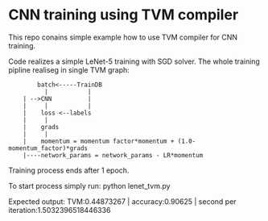 # CNN training using TVM compiler
This repo conains simple example how to use TVM compiler for CNN training.

Code realizes a simple LeNet-5 training with SGD solver. The whole training pipline realiseg in single TVM graph:

            batch<-----TrainDB
              |           |
        | -->CNN          |
        |     |           |
        |    loss <--labels
        |     |
        |    grads
        |     |
        |    momentum = momentum factor*momentum + (1.0-momentum_factor)*grads
        |----network_params = network_params - LR*momentum

Training process ends after 1 epoch. 

To start process simply run:
    python lenet_tvm.py

Expected output:
TVM:0.44873267 | accuracy:0.90625 | second per iteration:1.5032396518446336
